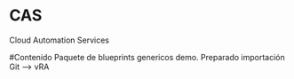 # CAS
Cloud Automation Services

#Contenido
Paquete de blueprints genericos demo. Preparado importación Git --> vRA
